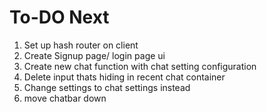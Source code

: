 # To-DO Next

1. Set up hash router on client
2. Create Signup page/ login page ui
3. Create new chat function with chat setting configuration
4. Delete input thats hiding in recent chat container
5. Change settings to chat settings instead
6. move chatbar down